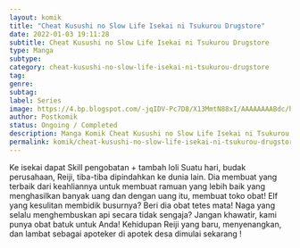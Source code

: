 ```yaml
---
layout: komik
title: "Cheat Kusushi no Slow Life Isekai ni Tsukurou Drugstore"
date: 2022-01-03 19:11:28
subtitle: Cheat Kusushi no Slow Life Isekai ni Tsukurou Drugstore
type: Manga
subtype: 
category: cheat-kusushi-no-slow-life-isekai-ni-tsukurou-drugstore
tag: 
genre: 
subtag: 
label: Series
image: https://4.bp.blogspot.com/-jqIDV-Pc7D8/X13MmtN88xI/AAAAAAAABdc/h00lpULf4cE0eKtLMGjJPankUmjPjFxfgCLcBGAsYHQ/s72-c/Cheat-Kusushi-no-Slow-Life-Isekai-ni-Tsukurou-Drugstore-Bahasa-Indonesia.jpg
author: Postkomik
status: Ongoing / Completed
description: Manga Komik Cheat Kusushi no Slow Life Isekai ni Tsukurou Drugstore | Bahasa Indonesia
permalink: komik/cheat-kusushi-no-slow-life-isekai-ni-tsukurou-drugstore/
---
```


Ke isekai dapat Skill pengobatan + tambah loli Suatu hari, budak perusahaan, Reiji, tiba-tiba dipindahkan ke dunia lain. Dia membuat yang terbaik dari keahliannya untuk membuat ramuan yang lebih baik yang menghasilkan banyak uang dan dengan uang itu, membuat toko obat! Elf yang kesulitan membidik busurnya? Beri dia obat tetes mata! Naga yang selalu menghembuskan api secara tidak sengaja? Jangan khawatir, kami punya obat batuk untuk Anda! Kehidupan Reiji yang baru, menyenangkan, dan lambat sebagai apoteker di apotek desa dimulai sekarang !
